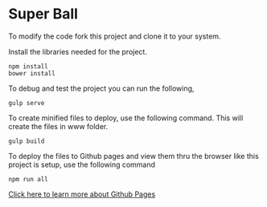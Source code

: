 # Super Ball

To modify the code fork this project and clone it to your system.

Install the libraries needed for the project.
```
npm install
bower install
```

To debug and test the project you can run the following,
```
gulp serve
```

To create minified files to deploy, use the following command. This will create the files in www folder.
```
gulp build
```

To deploy the files to Github pages and view them thru the browser like this project is setup, use the following command
```
npm run all
```

[Click here to learn more about Github Pages](https://pages.github.com/)